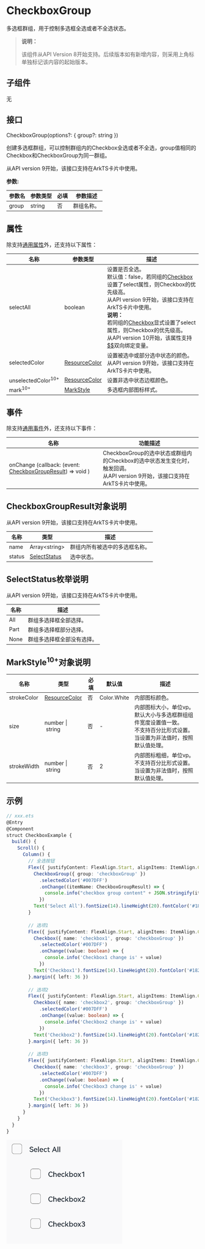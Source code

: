 # CheckboxGroup

多选框群组，用于控制多选框全选或者不全选状态。

>  **说明：**
>
>  该组件从API Version 8开始支持。后续版本如有新增内容，则采用上角标单独标记该内容的起始版本。

## 子组件

无

## 接口

CheckboxGroup(options?: { group?: string })

创建多选框群组，可以控制群组内的Checkbox全选或者不全选，group值相同的Checkbox和CheckboxGroup为同一群组。

从API version 9开始，该接口支持在ArkTS卡片中使用。

**参数:**

| 参数名 | 参数类型 | 必填 | 参数描述 |
| -------- | -------- | -------- | -------- |
| group | string | 否 | 群组名称。|

## 属性

除支持[通用属性](ts-universal-attributes-size.md)外，还支持以下属性：

| 名称 | 参数类型 | 描述 |
| -------- | -------- | -------- |
| selectAll | boolean | 设置是否全选。<br/>默认值：false，若同组的[Checkbox](ts-basic-components-checkbox.md)设置了select属性，则Checkbox的优先级高。<br/>从API version 9开始，该接口支持在ArkTS卡片中使用。<br/>**说明：** <br/>若同组的[Checkbox](ts-basic-components-checkbox.md)显式设置了select属性，则Checkbox的优先级高。<br />从API version 10开始，该属性支持[$$](../../quick-start/arkts-two-way-sync.md)双向绑定变量。 |
| selectedColor | [ResourceColor](ts-types.md#resourcecolor) | 设置被选中或部分选中状态的颜色。<br/>从API version 9开始，该接口支持在ArkTS卡片中使用。 |
| unselectedColor<sup>10+</sup> | [ResourceColor](ts-types.md#resourcecolor) | 设置非选中状态边框颜色。 |
| mark<sup>10+</sup> | [MarkStyle](#markstyle10对象说明) | 多选框内部图标样式。 |

## 事件

除支持[通用事件](ts-universal-events-click.md)外，还支持以下事件：

| 名称 | 功能描述 |
| -------- | -------- |
| onChange (callback: (event: [CheckboxGroupResult](#checkboxgroupresult对象说明)) => void ) |CheckboxGroup的选中状态或群组内的Checkbox的选中状态发生变化时，触发回调。<br/>从API version 9开始，该接口支持在ArkTS卡片中使用。|

## CheckboxGroupResult对象说明

从API version 9开始，该接口支持在ArkTS卡片中使用。

| 名称     | 类型   | 描述      |
| ------ | ------ | ------- |
| name   | Array&lt;string&gt; | 群组内所有被选中的多选框名称。 |
| status | [SelectStatus](#selectstatus枚举说明) | 选中状态。 |

## SelectStatus枚举说明

从API version 9开始，该接口支持在ArkTS卡片中使用。

| 名称  | 描述 |
| ----- | -------------------- |
| All   | 群组多选择框全部选择。 |
| Part  | 群组多选择框部分选择。 |
| None  | 群组多选择框全部没有选择。 |

## MarkStyle<sup>10+</sup>对象说明

| 名称        | 类型                                       | 必填 | 默认值      | 描述                                                         |
| ----------- | ------------------------------------------ | ---- | ----------- | ------------------------------------------------------------ |
| strokeColor | [ResourceColor](ts-types.md#resourcecolor) | 否   | Color.White | 内部图标颜色。                                               |
| size        | number&nbsp;\|&nbsp;string                 | 否   | -           | 内部图标大小，单位vp。默认大小与多选框群组组件宽度设置值一致。<br />不支持百分比形式设置。当设置为非法值时，按照默认值处理。 |
| strokeWidth | number&nbsp;\|&nbsp;string                 | 否   | 2           | 内部图标粗细，单位vp。不支持百分比形式设置。当设置为非法值时，按照默认值处理。 |

## 示例

```ts
// xxx.ets
@Entry
@Component
struct CheckboxExample {
  build() {
    Scroll() {
      Column() {
        // 全选按钮
        Flex({ justifyContent: FlexAlign.Start, alignItems: ItemAlign.Center }) {
          CheckboxGroup({ group: 'checkboxGroup' })
            .selectedColor('#007DFF')
            .onChange((itemName: CheckboxGroupResult) => {
              console.info("checkbox group content" + JSON.stringify(itemName))
            })
          Text('Select All').fontSize(14).lineHeight(20).fontColor('#182431').fontWeight(500)
        }

        // 选项1
        Flex({ justifyContent: FlexAlign.Start, alignItems: ItemAlign.Center }) {
          Checkbox({ name: 'checkbox1', group: 'checkboxGroup' })
            .selectedColor('#007DFF')
            .onChange((value: boolean) => {
              console.info('Checkbox1 change is' + value)
            })
          Text('Checkbox1').fontSize(14).lineHeight(20).fontColor('#182431').fontWeight(500)
        }.margin({ left: 36 })

        // 选项2
        Flex({ justifyContent: FlexAlign.Start, alignItems: ItemAlign.Center }) {
          Checkbox({ name: 'checkbox2', group: 'checkboxGroup' })
            .selectedColor('#007DFF')
            .onChange((value: boolean) => {
              console.info('Checkbox2 change is' + value)
            })
          Text('Checkbox2').fontSize(14).lineHeight(20).fontColor('#182431').fontWeight(500)
        }.margin({ left: 36 })

        // 选项3
        Flex({ justifyContent: FlexAlign.Start, alignItems: ItemAlign.Center }) {
          Checkbox({ name: 'checkbox3', group: 'checkboxGroup' })
            .selectedColor('#007DFF')
            .onChange((value: boolean) => {
              console.info('Checkbox3 change is' + value)
            })
          Text('Checkbox3').fontSize(14).lineHeight(20).fontColor('#182431').fontWeight(500)
        }.margin({ left: 36 })
      }
    }
  }
}
```
![checkboxGroup](figures/checkboxGroup.gif)
